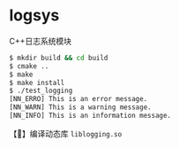 # logsys

C++日志系统模块

```bash
$ mkdir build && cd build
$ cmake ..
$ make
$ make install
$ ./test_logging
[NN_ERRO] This is an error message.
[NN_WARN] This is a warning message.
[NN_INFO] This is an information message.
```

【📢】编译动态库 `liblogging.so`  
